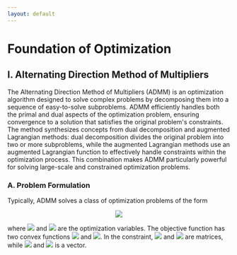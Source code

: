 ```yaml
---
layout: default
---
```


# Foundation of Optimization

## I. Alternating Direction Method of Multipliers

The Alternating Direction Method of Multipliers (ADMM) is an optimization algorithm designed to solve complex problems by decomposing them into a sequence of easy-to-solve subproblems. ADMM efficiently handles both the primal and dual aspects of the optimization problem, ensuring convergence to a solution that satisfies the original problem's constraints. The method synthesizes concepts from dual decomposition and augmented Lagrangian methods: dual decomposition divides the original problem into two or more subproblems, while the augmented Lagrangian methods use an augmented Lagrangian function to effectively handle constraints within the optimization process. This combination makes ADMM particularly powerful for solving large-scale and constrained optimization problems.

### A. Problem Formulation

Typically, ADMM solves a class of optimization problems of the form

<p align = "center"><img align="middle" src="https://latex.codecogs.com/svg.latex?&space;\begin{align} min_{\boldsymbol{x},\boldsymbol{z}}\,&f(\boldsymbol{x})+g(\boldsymbol{z}) \\ \text{s.t.}\,&\boldsymbol{A}\boldsymbol{x}+\boldsymbol{B}\boldsymbol{z}=\boldsymbol{c} \end{align}"/></p>

where <img style="display: inline;" src="https://latex.codecogs.com/svg.latex?&space;\boldsymbol{x}\in\mathbb{R}^{n}"/> and <img style="display: inline;" src="https://latex.codecogs.com/svg.latex?&space;\boldsymbol{z}\in\mathbb{R}^{m}"/> are the optimization variables. The objective function has two convex functions <img style="display: inline;" src="https://latex.codecogs.com/svg.latex?&space;f(\boldsymbol{x})"/> and <img style="display: inline;" src="https://latex.codecogs.com/svg.latex?&space;g(\boldsymbol{z})"/>. In the constraint, <img style="display: inline;" src="https://latex.codecogs.com/svg.latex?&space;\boldsymbol{A}\in\mathbb{R}^{p\times n}"/> and <img style="display: inline;" src="https://latex.codecogs.com/svg.latex?&space;\boldsymbol{B}\in\mathbb{R}^{p\times m}"/> are matrices, while <img style="display: inline;" src="https://latex.codecogs.com/svg.latex?&space;\boldsymbol{x}\in\mathbb{R}^{n}"/> and <img style="display: inline;" src="https://latex.codecogs.com/svg.latex?&space;\boldsymbol{c}\in\mathbb{R}^{p}"/> is a vector.


<br>
